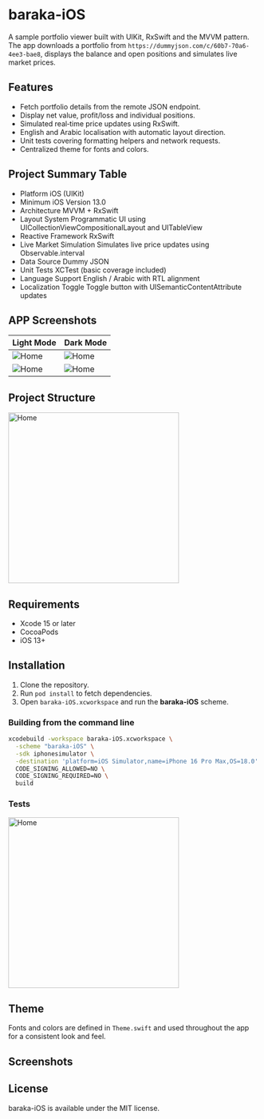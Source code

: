 # baraka-iOS

A sample portfolio viewer built with UIKit, RxSwift and the MVVM pattern. The app downloads a portfolio from `https://dummyjson.com/c/60b7-70a6-4ee3-bae8`, displays the balance and open positions and simulates live market prices.

## Features
- Fetch portfolio details from the remote JSON endpoint.
- Display net value, profit/loss and individual positions.
- Simulated real‑time price updates using RxSwift.
- English and Arabic localisation with automatic layout direction.
- Unit tests covering formatting helpers and network requests.
- Centralized theme for fonts and colors.

## Project Summary Table

- Platform	iOS (UIKit)
- Minimum iOS Version	13.0
- Architecture	MVVM + RxSwift
- Layout System	Programmatic UI using UICollectionViewCompositionalLayout and UITableView
- Reactive Framework	RxSwift
- Live Market Simulation	Simulates live price updates using Observable.interval
- Data Source	Dummy JSON
- Unit Tests	XCTest (basic coverage included)
- Language Support	English / Arabic with RTL alignment
- Localization Toggle	Toggle button with UISemanticContentAttribute updates


## APP Screenshots

| Light Mode              | Dark Mode               |
|------------------------|-------------------------|
| ![Home](screenshots/iOS_light_en.png) | ![Home](screenshots/iOS_dark_en.png) |
| ![Home](screenshots/iOS_light_ar.png) | ![Home](screenshots/iOS_dark_ar.png) |


## Project Structure

<img src="screenshots/structure.png" alt="Home" width="342" />



## Requirements
- Xcode 15 or later
- CocoaPods
- iOS 13+

## Installation
1. Clone the repository.
2. Run `pod install` to fetch dependencies.
3. Open `baraka-iOS.xcworkspace` and run the **baraka-iOS** scheme.

### Building from the command line
```bash
xcodebuild -workspace baraka-iOS.xcworkspace \
  -scheme "baraka-iOS" \
  -sdk iphonesimulator \
  -destination 'platform=iOS Simulator,name=iPhone 16 Pro Max,OS=18.0' \
  CODE_SIGNING_ALLOWED=NO \
  CODE_SIGNING_REQUIRED=NO \
  build
```

### Tests

<img src="screenshots/tests.png" alt="Home" width="342" />

## Theme
Fonts and colors are defined in `Theme.swift` and used throughout the app for a consistent look and feel.

## Screenshots

## License
baraka-iOS is available under the MIT license.
